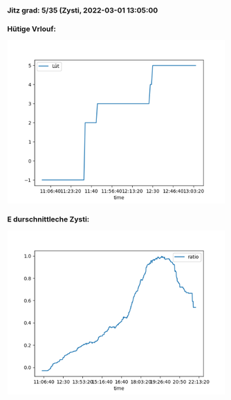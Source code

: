 ### Jitz grad: 5/35 (Zysti, 2022-03-01 13:05:00

### Hütige Vrlouf:
![Graph](Today.png)

### E durschnittleche Zysti:
![Graph](Zysti.png)